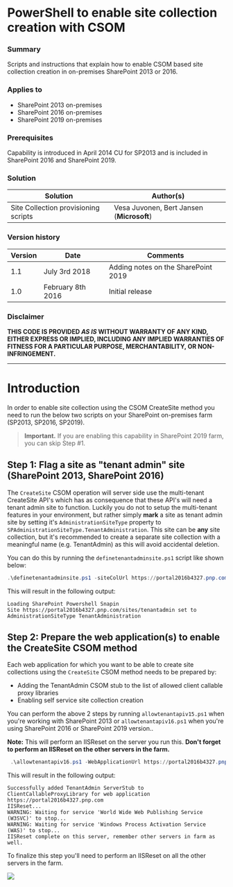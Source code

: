 # PowerShell to enable site collection creation with CSOM #

### Summary ###
Scripts and instructions that explain how to enable CSOM based site collection creation in on-premises SharePoint 2013 or 2016.

### Applies to ###
- SharePoint 2013 on-premises
- SharePoint 2016 on-premises
- SharePoint 2019 on-premises

### Prerequisites ###
Capability is introduced in April 2014 CU for SP2013 and is included in SharePoint 2016 and SharePoint 2019.

### Solution ###
Solution | Author(s)
---------|----------
Site Collection provisioning scripts | Vesa Juvonen, Bert Jansen (**Microsoft**)

### Version history ###
Version  | Date | Comments
---------| -----| --------
1.1  | July 3rd 2018 | Adding notes on the SharePoint 2019
1.0  | February 8th 2016 | Initial release

### Disclaimer ###
**THIS CODE IS PROVIDED *AS IS* WITHOUT WARRANTY OF ANY KIND, EITHER EXPRESS OR IMPLIED, INCLUDING ANY IMPLIED WARRANTIES OF FITNESS FOR A PARTICULAR PURPOSE, MERCHANTABILITY, OR NON-INFRINGEMENT.**


----------

# Introduction
In order to enable site collection using the CSOM CreateSite method you need to run the below two scripts on your SharePoint on-premises farm (SP2013, SP2016, SP2019). 

> **Important.** If you are enabling this capability in SharePoint 2019 farm, you can skip Step #1.

## Step 1: Flag a site as "tenant admin" site (SharePoint 2013, SharePoint 2016)

The `CreateSite` CSOM operation will server side use the multi-tenant CreateSite API's which has as consequence that these API's will need a tenant admin site to function. Luckily you do not to setup the multi-tenant features in your environment, but rather simply **mark** a site as tenant admin site by setting it's `AdministrationSiteType` property to `SPAdministrationSiteType.TenantAdministration`. This site can be **any** site collection, but it's recommended to create a separate site collection with a meaningful name (e.g. TenantAdmin) as this will avoid accidental deletion.

You can do this by running the `definetenantadminsite.ps1` script like shown below:

```PowerShell
.\definetenantadminsite.ps1 -siteColUrl https://portal2016b4327.pnp.com/sites/tenantadmin 
```

This will result in the following output:

```
Loading SharePoint Powershell Snapin
Site https://portal2016b4327.pnp.com/sites/tenantadmin set to AdministrationSiteType TenantAdministration
```


## Step 2: Prepare the web application(s) to enable the CreateSite CSOM method

Each web application for which you want to be able to create site collections using the `CreateSite` CSOM method needs to be prepared by:

- Adding the TenantAdmin CSOM stub to the list of allowed client callable proxy libraries
- Enabling self service site collection creation

You can perform the above 2 steps by running `allowtenantapiv15.ps1` when you're working with SharePoint 2013 or `allowtenantapiv16.ps1` when you're using SharePoint 2016 or SharePoint 2019 version.. 

**Note:**
This will perform an IISReset on the server you run this. **Don't forget to perform an IISReset on the other servers in the farm.**


```PowerShell
 .\allowtenantapiv16.ps1 -WebApplicationUrl https://portal2016b4327.pnp.com
```

This will result in the following output:

```
Successfully added TenantAdmin ServerStub to ClientCallableProxyLibrary for web application https://portal2016b4327.pnp.com
IISReset...
WARNING: Waiting for service 'World Wide Web Publishing Service (W3SVC)' to stop...
WARNING: Waiting for service 'Windows Process Activation Service (WAS)' to stop...
IISReset complete on this server, remember other servers in farm as well.
```
To finalize this step you'll need to perform an IISReset on all the other servers in the farm.

<img src="https://telemetry.sharepointpnp.com/pnp-tools/scripts/SharePoint.SiteColProvisioning.Configuration" /> 

